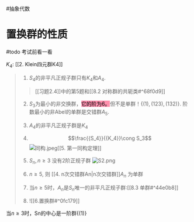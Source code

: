 #抽象代数 
# 置换群的性质

#todo  考试前看一看

$K_4$: [[2. Klein四元群K4]]

> 1. $S_4$的非平凡正规子群只有$K_4$和$A_4$.
> >[[习题2.4]]中的第5题和[[8.2 对称群的共轭类#^68f0d9]]
> 	
> 2. $S_3$为最小的非交换群，<mark style="background: #FF5582A6;">它的阶为6。</mark>但不是单群！$\{(1),(123),(132)\}$. 阶数最小的非Abel的单群是交错群$A_5$.
> 3. $A_4$的非平凡正规子群是$K_4$
> 4. $$\frac{{S_4}}{{K_4}}\cong S_3$$
>![同构.jpeg](https://obsidian-1317758465.cos.ap-shanghai.myqcloud.com/images/%E5%90%8C%E6%9E%84.jpeg)[[5. 第一同构定理]]
>5. $S_n,n\ge 3$ 没有2阶正规子群
>	![S2.png](https://obsidian-1317758465.cos.ap-shanghai.myqcloud.com/images/S2.png)
>6. $n\ge 5$, 则 [[4. n次交错群An|n次交错群]]$A_n$ 为单群
>7.  当$n \ge 5$时，$A_n$是$S_n$唯一的非平凡正规子群:[[8.3 单群#^44e0b8]]
>
>8. ![[6.置换群#^0fc179]]




当$n\ge 3$时，Sn的中心是一阶群$\{ (1)\}$